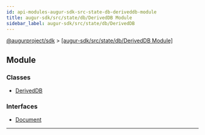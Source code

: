 ```yaml
---
id: api-modules-augur-sdk-src-state-db-deriveddb-module
title: augur-sdk/src/state/db/DerivedDB Module
sidebar_label: augur-sdk/src/state/db/DerivedDB
---
```


[@augurproject/sdk](api-readme.md) > [[augur-sdk/src/state/db/DerivedDB Module]](api-modules-augur-sdk-src-state-db-deriveddb-module.md)

## Module

### Classes

* [DerivedDB](api-classes-augur-sdk-src-state-db-deriveddb-deriveddb.md)

### Interfaces

* [Document](api-interfaces-augur-sdk-src-state-db-deriveddb-document.md)

---

